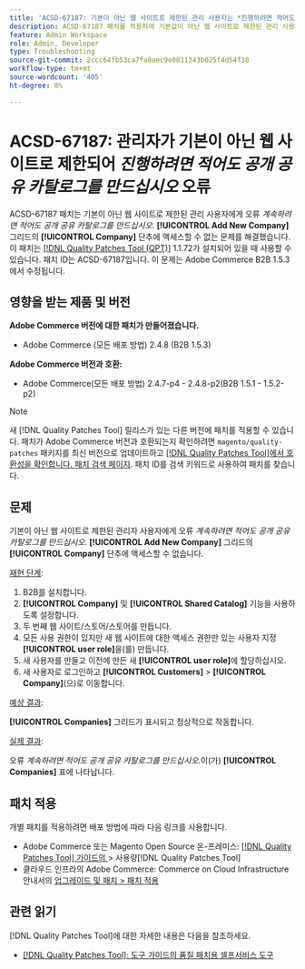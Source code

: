 ```yaml
---
title: 'ACSD-67187: 기본이 아닌 웹 사이트로 제한된 관리 사용자는 *진행하려면 적어도 공개 공유 카탈로그를 만드십시오.* 오류'
description: ACSD-67187 패치를 적용하여 기본값이 아닌 웹 사이트로 제한된 관리 사용자에게 "계속하려면 적어도 공개 공유 카탈로그를 만드십시오" 오류가 표시되고 회사 그리드의 "새 회사 추가" 버튼에 액세스할 수 없는 Adobe Commerce 문제를 해결합니다.
feature: Admin Workspace
role: Admin, Developer
type: Troubleshooting
source-git-commit: 2ccc64fb53ca7fa8aec9e0811343b025f4d54f38
workflow-type: tm+mt
source-wordcount: '405'
ht-degree: 0%

---
```



# ACSD-67187: 관리자가 기본이 아닌 웹 사이트로 제한되어 *진행하려면 적어도 공개 공유 카탈로그를 만드십시오* 오류

ACSD-67187 패치는 기본이 아닌 웹 사이트로 제한된 관리 사용자에게 오류 *계속하려면 적어도 공개 공유 카탈로그를 만드십시오*. **[!UICONTROL Add New Company]** 그리드의 **[!UICONTROL Company]** 단추에 액세스할 수 없는 문제를 해결했습니다. 이 패치는 [[!DNL Quality Patches Tool (QPT)]](/help/tools/quality-patches-tool/quality-patches-tool-to-self-serve-quality-patches.md) 1.1.72가 설치되어 있을 때 사용할 수 있습니다. 패치 ID는 ACSD-67187입니다. 이 문제는 Adobe Commerce B2B 1.5.3에서 수정됩니다.

## 영향을 받는 제품 및 버전

**Adobe Commerce 버전에 대한 패치가 만들어졌습니다.**

* Adobe Commerce (모든 배포 방법) 2.4.8 (B2B 1.5.3)

**Adobe Commerce 버전과 호환:**

* Adobe Commerce(모든 배포 방법) 2.4.7-p4 - 2.4.8-p2(B2B 1.5.1 - 1.5.2-p2)

>[!NOTE]
>
>새 [!DNL Quality Patches Tool] 릴리스가 있는 다른 버전에 패치를 적용할 수 있습니다. 패치가 Adobe Commerce 버전과 호환되는지 확인하려면 `magento/quality-patches` 패키지를 최신 버전으로 업데이트하고 [[!DNL Quality Patches Tool]에서 호환성을 확인합니다. 패치 검색 페이지](https://experienceleague.adobe.com/tools/commerce-quality-patches/index.html). 패치 ID를 검색 키워드로 사용하여 패치를 찾습니다.

## 문제

기본이 아닌 웹 사이트로 제한된 관리자 사용자에게 오류 *계속하려면 적어도 공개 공유 카탈로그를 만드십시오*. **[!UICONTROL Add New Company]** 그리드의 **[!UICONTROL Company]** 단추에 액세스할 수 없습니다.

<u>재현 단계</u>:

1. B2B를 설치합니다.
1. **[!UICONTROL Company]** 및 **[!UICONTROL Shared Catalog]** 기능을 사용하도록 설정합니다.
1. 두 번째 웹 사이트/스토어/스토어를 만듭니다.
1. 모든 사용 권한이 있지만 새 웹 사이트에 대한 액세스 권한만 있는 사용자 지정 **[!UICONTROL user role]**&#x200B;을(를) 만듭니다.
1. 새 사용자를 만들고 이전에 만든 새 **[!UICONTROL user role]**&#x200B;에 할당하십시오.
1. 새 사용자로 로그인하고 **[!UICONTROL Customers]** > **[!UICONTROL Company]**(으)로 이동합니다.

<u>예상 결과</u>:

**[!UICONTROL Companies]** 그리드가 표시되고 정상적으로 작동합니다.

<u>실제 결과</u>:

오류 *계속하려면 적어도 공개 공유 카탈로그를 만드십시오.*&#x200B;이(가) **[!UICONTROL Companies]** 표에 나타납니다.

## 패치 적용

개별 패치를 적용하려면 배포 방법에 따라 다음 링크를 사용합니다.

* Adobe Commerce 또는 Magento Open Source 온-프레미스: [[!DNL Quality Patches Tool]  가이드의 ](/help/tools/quality-patches-tool/usage.md)> 사용량[!DNL Quality Patches Tool]
* 클라우드 인프라의 Adobe Commerce: Commerce on Cloud Infrastructure 안내서의 [업그레이드 및 패치 > 패치 적용](https://experienceleague.adobe.com/docs/commerce-cloud-service/user-guide/develop/upgrade/apply-patches.html)

## 관련 읽기

[!DNL Quality Patches Tool]에 대한 자세한 내용은 다음을 참조하세요.

* [[!DNL Quality Patches Tool]: 도구 가이드의 품질 패치용 셀프서비스 도구](/help/tools/quality-patches-tool/quality-patches-tool-to-self-serve-quality-patches.md)
